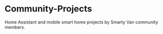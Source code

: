 # Community-Projects
Home Assistant and mobile smart home projects by Smarty Van community members.
